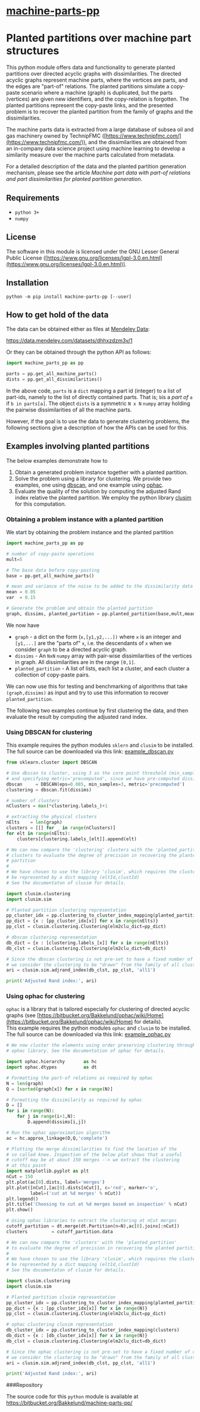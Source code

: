 # [machine-parts-pp](https://bitbucket.org/Bakkelund/machine-parts-pp/)

# Planted partitions over machine part structures

This python module offers data and functionality to generate planted partitions over directed acyclic graphs with dissimilarities. The directed acyclic graphs represent machine parts, where the vertices are parts, and the edges are "part-of" relations. The planted partitions simulate a copy-paste scenario where a machine (graph) is duplicated, but the parts (vertices) are given new identifiers, and the copy-relation is forgotten. The planted partitions represent the copy-paste links, and the presented problem is to recover the planted partition from the family of graphs and the dissimilarities.

The machine parts data is extracted from a large database of subsea oil and gas machinery owned by TechnipFMC ([https://www.technipfmc.com/](https://www.technipfmc.com/)), and the dissimilarities are obtained from an in-company data science project using machine learning to develop a similarity measure over the machine parts calculated from metadata.

For a detailed description of the data and the planted partition generation mechanism, please see the article _Machine part data with part-of relations and part dissimilarities for planted partition generation_.

## Requirements
* `python 3+`
* `numpy`

## License
The software in this module is licensed under the GNU Lesser General Public License ([https://www.gnu.org/licenses/lgpl-3.0.en.html](https://www.gnu.org/licenses/lgpl-3.0.en.html)).

## Installation
`python -m pip install machine-parts-pp [--user]`

## How to get hold of the data

The data can be obtained either as files at [Mendeley Data](https://data.mendeley.com/):

<https://data.mendeley.com/datasets/dhhxzdzm3v/1>

Or they can be obtained through the python API as follows:

```python
import machine_parts_pp as pp

parts = pp.get_all_machine_parts()
dists = pp.get_all_dissimilarities()
```

In the above code, `parts` is a `dict` mapping a part id (integer) to a list of part-ids, namely to the list of directly contained parts. That is; `b`is a *part of* `a` if `b in parts[a]`.
The object `dists` is a symmetric `N x N` `numpy` array holding the pairwise dissimilarities of all the machine parts.

However, if the goal is to use the data to generate clustering problems, the following sections give a description of how the APIs can be used for this.

## Examples involving planted partitions

The below examples demonstrate how to 

1. Obtain a generated problem instance together with a planted partition.
2. Solve the problem using a library for clustering. We provide two examples, one using [dbscan](https://scikit-learn.org/stable/modules/generated/sklearn.cluster.DBSCAN.html), and one example using [ophac](https://bitbucket.org/Bakkelund/ophac/wiki/Home).
3. Evaluate the quality of the solution by computing the adjusted Rand index relative the planted partition. We employ the python library [clusim](https://github.com/Hoosier-Clusters/clusim) for this computation.

### Obtaining a problem instance with a planted partition

We start by obtaining the problem instance and the planted partition

```python
import machine_parts_pp as pp

# number of copy-paste operations
mult=5

# The base data before copy-pasting
base = pp.get_all_machine_parts()

# mean and variance of the noise to be added to the dissimilarity data
mean = 0.05
var  = 0.15

# Generate the problem and obtain the planted partition
graph, dissims, planted_partition = pp.planted_partition(base,mult,mean,var)
```
We now have

* `graph` - a dict on the form (`x,[y1,y2,...])` where `x` is an integer and `[y1,...]` are the "parts of" `x`, i.e. the descendants of `x` when we consider `graph` to be a directed acyclic graph.
* `dissims` - An `NxN` `numpy` array with pair-wise dissimilarities of the vertices in graph. All dissimilarities are in the range `[0,1]`.
* `planted_partition` - A list of lists, each list a cluster, and each cluster a collection of copy-paste pairs. 

We can now use this for testing and benchmarking of algorithms that take `(graph,dissims)` as input and try to use this information to recover `planted_partition`.

The following two examples continue by first clustering the data, and then evaluate the result by computing the adjusted rand index. 

### Using DBSCAN for clustering

This example requires the python modules `sklern` and `clusim` to be installed.<br/>
The full source can be downloaded via this link:
[example_dbscan.py](https://bitbucket.org/Bakkelund/machine-parts-pp/src/master/python/example/example_dbscan.py)

```python
from sklearn.cluster import DBSCAN

# Use dbscan to cluster, using 3 as the core point threshold (min_samples),
# and specifying metric='precomputed', since we have pre-computed dissimilarities
dbscan     = DBSCAN(eps=0.085, min_samples=3, metric='precomputed')
clustering = dbscan.fit(dissims)

# number of clusters
nClusters = max(*clustering.labels_)+1

# extracting the physical clusters
nElts    = len(graph)
clusters = [[] for _ in range(nClusters)]
for elt in range(nElts):
    clusters[clustering.labels_[elt]].append(elt)

# We can now compare the 'clustering' clusters with the 'planted_partition'
# clusters to evaluate the degree of precision in recovering the planted
# partition
#
# We have chosen to use the library 'clusim', which requires the clustering to
# be represented by a dict mapping (eltId,clustId)
# See the documentaton of clusim for details.

import clusim.clustering
import clusim.sim

# Planted partition clustering representation
pp_cluster_idx = pp.clustering_to_cluster_index_mapping(planted_partition)
pp_dict = {x : [pp_cluster_idx[x]] for x in range(nElts)}
pp_clst = clusim.clustering.Clustering(elm2clu_dict=pp_dict)

# dbscan clustering representation
db_dict = {x : [clustering.labels_[x]] for x in range(nElts)}
db_clst = clusim.clustering.Clustering(elm2clu_dict=db_dict)

# Since the dbscan clustering is not pre-set to have a fixed number of clusters,
# we consider the clustering to be "drawn" from the family of all clusterings
ari = clusim.sim.adjrand_index(db_clst, pp_clst, 'all1')

print('Adjusted Rand index:', ari)
```

### Using ophac for clustering

`ophac` is a library that is tailored especially for clustering of directed acyclic graphs (see [https://bitbucket.org/Bakkelund/ophac/wiki/Home](https://bitbucket.org/Bakkelund/ophac/wiki/Home) for details).<br/>
This example requires the python modules `ophac` and `clusim` to be installed.<br/>
The full source can be downloaded via this link:
[example_ophac.py](https://bitbucket.org/Bakkelund/machine-parts-pp/src/master/python/example/example_ophac.py)

```python
# We now cluster the elements using order preserving clustering through the
# ophac library. See the documentation of ophac for details.

import ophac.hierarchy       as hc
import ophac.dtypes          as dt

# Formatting the part-of relations as required by ophac
N = len(graph)
Q = [sorted(graph[x]) for x in range(N)]

# Formatting the dissimilarity as required by ophac
D = []
for i in range(N):
    for j in range(i+1,N):
        D.append(dissims[i,j])

# Run the ophac approximation algorithm
ac = hc.approx_linkage(D,Q,'complete')

# Plotting the merge dissimilarities to find the location of the
# so called knee. Inspection of the below plot shows that a useful 
# cutoff may be at about 150 merges --> we extract the clustering 
# at this point
import matplotlib.pyplot as plt
nCut = 150
plt.plot(ac[0].dists, label='merges')
plt.plot([nCut],[ac[0].dists[nCut]], c='red', marker='o',
         label=('cut at %d merges' % nCut))
plt.legend()
plt.title('Choosing to cut at %d merges based on inspection' % nCut)
plt.show()

# Using ophac libraries to extract the clustering at nCut merges
cutoff_partition = dt.merge(dt.Partition(n=N),ac[0].joins[:nCut])
clusters         = cutoff_partition.data

# We can now compare the 'clusters' with the 'planted_partition'
# to evaluate the degree of precision in recovering the planted partition.
#
# We have chosen to use the library 'clusim', which requires the clustering to
# be represented by a dict mapping (eltId,clustId)
# See the documentaton of clusim for details.

import clusim.clustering
import clusim.sim

# Planted partition clusim representation
pp_cluster_idx = pp.clustering_to_cluster_index_mapping(planted_partition)
pp_dict = {x : [pp_cluster_idx[x]] for x in range(N)}
pp_clst = clusim.clustering.Clustering(elm2clu_dict=pp_dict)

# ophac clustering clusim representation
db_cluster_idx = pp.clustering_to_cluster_index_mapping(clusters)
db_dict = {x : [db_cluster_idx[x]] for x in range(N)}
db_clst = clusim.clustering.Clustering(elm2clu_dict=db_dict)

# Since the ophac clustering is not pre-set to have a fixed number of clusters,
# we consider the clustering to be "drawn" from the family of all clusterings
ari = clusim.sim.adjrand_index(db_clst, pp_clst, 'all1')

print('Adjusted Rand index:', ari)
```

###Repository

The source code for this `python` module is available at
<https://bitbucket.org/Bakkelund/machine-parts-pp/>